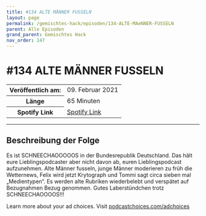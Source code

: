```yaml
---
title: #134 ALTE MÄNNER FUSSELN
layout: page
permalink: /gemischtes-hack/episoden/134-ALTE-MAeNNER-FUSSELN
parent: Alle Episoden
grand_parent: Gemischtes Hack
nav_order: 147
---
```


# #134 ALTE MÄNNER FUSSELN
<table class="resp-table dcf-table dcf-table-responsive dcf-table-bordered dcf-table-striped dcf-w-100%">
                    <tbody>
                        <tr>
                            <th scope="row">Veröffentlich am:</th>
                            <td data-label="Veröffentlich am:">09. Februar 2021</td>
                        </tr>
                        <tr>
                            <th scope="row">Länge </th>
                            <td data-label="Länge ">65 Minuten</td>
                        </tr><tr>
                                <th scope="row">Spotify Link</th>
                                <td data-label="Spotify Link"><a href="https://open.spotify.com/episode/7czkoS5xcE6YjapyNyG8fO">Spotify Link</a></td>
                            </tr></tbody>
                </table>

***

## Beschreibung der Folge

<div>
<p>Es ist SCHNEECHAOOOOOS in der Bundesrepublik Deutschland. Das hält eure Lieblingspodcaster aber nicht davon ab, euren Lieblingspodcast aufzunehmen. Alte Männer fusseln, junge Männer moderieren zu früh die Wetternews, Felix wird jetzt Krytograph und Tommi sagt circa sieben mal „Medientypen“. Es werden alte Rubriken wiederbelebt und verspätet auf Bezugnahmen Bezug genommen. Gutes Laberstündchen trotz SCHNEECHAOOOOS!!!</p><p> </p><p>Learn more about your ad choices. Visit <a href="https://podcastchoices.com/adchoices">podcastchoices.com/adchoices</a></p>  
</div>


